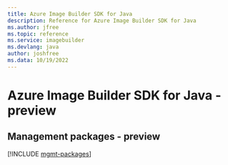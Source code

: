 ```yaml
---
title: Azure Image Builder SDK for Java
description: Reference for Azure Image Builder SDK for Java
ms.author: jfree
ms.topic: reference
ms.service: imagebuilder
ms.devlang: java
author: joshfree
ms.data: 10/19/2022
---
```

# Azure Image Builder SDK for Java - preview

## Management packages - preview
[!INCLUDE [mgmt-packages](image-builder-mgmt-index.md)]
